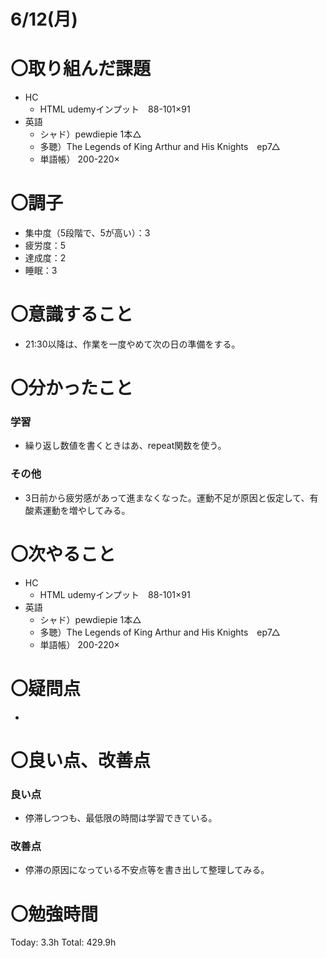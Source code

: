# 6/12(月)

# 〇取り組んだ課題

- HC
    - HTML udemyインプット　88-101×91
- 英語
    - シャド）pewdiepie 1本△
    - 多聴）The Legends of King Arthur and His Knights　ep7△
    - 単語帳） 200-220×

# 〇調子

- 集中度（5段階で、5が高い）：3
- 疲労度：5
- 達成度：2
- 睡眠：3

# 〇意識すること

- 21:30以降は、作業を一度やめて次の日の準備をする。

# 〇分かったこと

### 学習

- 繰り返し数値を書くときはあ、repeat関数を使う。

### その他

- 3日前から疲労感があって進まなくなった。運動不足が原因と仮定して、有酸素運動を増やしてみる。

# 〇次やること

- HC
    - HTML udemyインプット　88-101×91
- 英語
    - シャド）pewdiepie 1本△
    - 多聴）The Legends of King Arthur and His Knights　ep7△
    - 単語帳） 200-220×

# 〇疑問点

- 

# 〇良い点、改善点

### 良い点

- 停滞しつつも、最低限の時間は学習できている。

### 改善点

- 停滞の原因になっている不安点等を書き出して整理してみる。

# 〇勉強時間

Today: 3.3h Total: 429.9h
